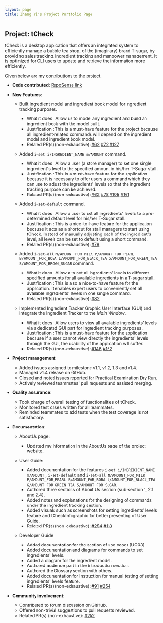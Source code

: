 ```yaml
---
layout: page
title: Zhang Yi's Project Portfolio Page
---
```


## Project: tCheck
tCheck is a desktop application that offers an integrated system to efficiently manage a bubble tea shop, of the (imaginary) brand T-sugar, by providing sales tracking, ingredient tracking and manpower management. It is optimized for CLI users to update and retrieve the information more efficiently.
  
Given below are my contributions to the project.

* **Code contributed**: [RepoSense link](https://nus-cs2103-ay2021s1.github.io/tp-dashboard/#breakdown=true&search=diwu-yi&sort=groupTitle&sortWithin=title&since=2020-08-14&until=2020-11-09&timeframe=commit&mergegroup=&groupSelect=groupByRepos&checkedFileTypes=docs~functional-code~test-code~other)

* **New Features**:

  * Built ingredient model and ingredient book model for ingredient tracking purposes.
    * What it does : Allow us to model any ingredient and build an ingredient book with the model built.
    * Justification : This is a must-have feature for the project because all ingredient-related commands will depend on the ingredient model and ingredient book model.
    * Related PR(s) (non-exhaustive):
    [#62](https://github.com/AY2021S1-CS2103T-T12-2/tp/pull/62)
    [#72](https://github.com/AY2021S1-CS2103T-T12-2/tp/pull/72)
    [#127](https://github.com/AY2021S1-CS2103T-T12-2/tp/pull/127)
  
  * Added `i-set i/INGREDIENT_NAME m/AMOUNT` command.
    * What it does : Allow a user (a store manager) to set one single ingredient's level to the specified amount in his/her T-Sugar stall.
    * Justification : This is a must-have feature for the application because it is necessary to offer users a command which they can use to adjust the ingredients' levels so that the ingredient tracking purpose can be achieved.
    * Related PR(s) (non-exhaustive):
    [#62](https://github.com/AY2021S1-CS2103T-T12-2/tp/pull/62)
    [#78](https://github.com/AY2021S1-CS2103T-T12-2/tp/pull/78)
    [#105](https://github.com/AY2021S1-CS2103T-T12-2/tp/pull/105)
    [#161](https://github.com/AY2021S1-CS2103T-T12-2/tp/pull/161)
    
  * Added `i-set-default` command.
    * What it does : Allow a user to set all ingredients' levels to a pre-determined default level for his/her T-Sugar stall.
    * Justification : This is a nice-to-have feature for the application because it acts as a shortcut for stall managers to start using tCheck. Instead of manually adjusting each of the ingredient's level, all levels can be set to default using a short command.
    * Related PR(s) (non-exhaustive):
    [#78](https://github.com/AY2021S1-CS2103T-T12-2/tp/pull/78)
    
  * Added `i-set-all M/AMOUNT_FOR_MILK P/AMOUNT_FOR_PEARL B/AMOUNT_FOR_BOBA L/AMOUNT_FOR_BLACK_TEA G/AMOUNT_FOR_GREEN_TEA S/AMOUNT_FOR_BROWN_SUGAR` command.
    * What it does : Allow a to set all ingredients' levels to different specified amounts for all available ingredients in a T-sugar stall.
    * Justification : This is also a nice-to-have feature for the application. It enables expert users to conveniently set all available ingredients' levels in one single command.
    * Related PR(s) (non-exhaustive):
    [#82](https://github.com/AY2021S1-CS2103T-T12-2/tp/pull/82)
    
  * Implemented Ingredient Tracker Graphic User Interface (GUI) and integrate the Ingredient Tracker to the _Main Window_.
    * What it does : Allow users to view all available ingredients' levels via a dedicated GUI part for ingredient tracking purposes.
    * Justification : This is a must-have feature for the application because if a user cannot view directly the ingredients' levels through the GUI, the usability of the application will suffer.
    * Related PR(s) (non-exhaustive):
    [#146](https://github.com/AY2021S1-CS2103T-T12-2/tp/pull/146)
    [#152](https://github.com/AY2021S1-CS2103T-T12-2/tp/pull/152)
   
  
* **Project management**:

  * Added issues assigned to milestone v1.1, v1.2, 1.3 and v1.4.
  * Managed v1.4 release on GitHub.
  * Closed and noted issues reported for Practical Examination Dry Run.
  * Actively reviewed teammates' pull requests and assisted merging.
  
* **Quality assurance**:

  * Took charge of overall testing of functionalities of tCheck.
  * Monitored test cases written for all teammates.
  * Reminded teammates to add tests when the test coverage is not satisfactory.

* **Documentation**:

  * AboutUs page:
    * Updated my information in the AboutUs page of the project website.
 
  * User Guide:
    * Added documentation for the features `i-set i/INGREDIENT_NAME m/AMOUNT` , `i-set-default` and `i-set-all M/AMOUNT_FOR_MILK P/AMOUNT_FOR_PEARL B/AMOUNT_FOR_BOBA L/AMOUNT_FOR_BLACK_TEA G/AMOUNT_FOR_GREEN_TEA S/AMOUNT_FOR_SUGAR`.
    * Authored three sections of About Us section (sub-section 1, 2.1 and 2.4).
    * Added notes and explanations for the designing of commands under the ingredient tracking section.
    * Added visuals such as screenshots for setting ingredients' levels feature and tCheckInfographic for better presenting of User Guide.
    * Related PR(s) (non-exhaustive):
    [#254](https://github.com/AY2021S1-CS2103T-T12-2/tp/pull/254)
    [#118](https://github.com/AY2021S1-CS2103T-T12-2/tp/pull/118)
    
  * Developer Guide:
    * Added documentation for the section of use cases (UC03).
    * Added documentation and diagrams for commands to set ingredients' levels.
    * Added a diagram for the ingredient model.
    * Authored audience part in the introduction section.
    * Authored the Glossary section with others.
    * Added documentation for Instruction for manual testing of setting ingredients' levels feature.
    * Related PR(s) (non-exhaustive):
    [#91](https://github.com/AY2021S1-CS2103T-T12-2/tp/pull/91)
    [#254](https://github.com/AY2021S1-CS2103T-T12-2/tp/pull/254)
    
* **Community involvement**:

  * Contributed to forum discussion on GitHub.
  * Offered non-trivial suggestions to pull requests reviewed.
  * Related PR(s) (non-exhaustive):
  [#252](https://github.com/AY2021S1-CS2103T-T12-2/tp/pull/252)
  
